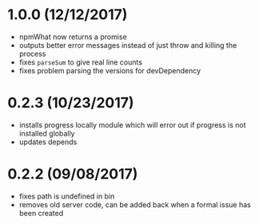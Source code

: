 # 1.0.0 (12/12/2017)

- npmWhat now returns a promise
- outputs better error messages instead of just throw and killing the process
- fixes `parseSum` to give real line counts
- fixes problem parsing the versions for devDependency

# 0.2.3 (10/23/2017)

- installs progress locally module which will error out if progress is not installed globally
- updates depends

# 0.2.2 (09/08/2017)

- fixes path is undefined in bin
- removes old server code, can be added back when a formal issue has been created
